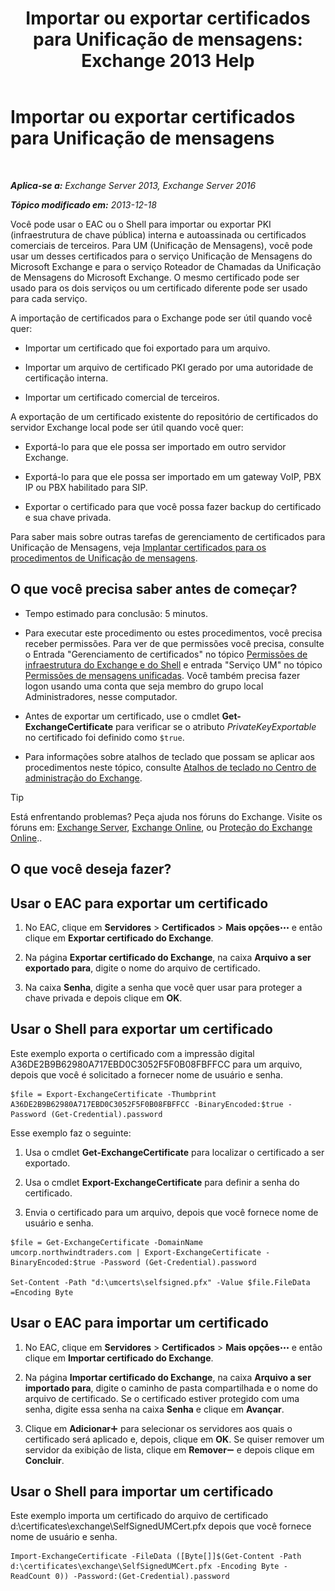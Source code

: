 ﻿---
title: 'Importar ou exportar certificados para Unificação de mensagens: Exchange 2013 Help'
TOCTitle: Importar ou exportar certificados para Unificação de mensagens
ms:assetid: ee688c33-2e08-47e7-95fc-04ba10238341
ms:mtpsurl: https://technet.microsoft.com/pt-br/library/Dn205143(v=EXCHG.150)
ms:contentKeyID: 54651990
ms.date: 05/22/2018
mtps_version: v=EXCHG.150
ms.translationtype: MT
---

# Importar ou exportar certificados para Unificação de mensagens

 

_**Aplica-se a:** Exchange Server 2013, Exchange Server 2016_

_**Tópico modificado em:** 2013-12-18_

Você pode usar o EAC ou o Shell para importar ou exportar PKI (infraestrutura de chave pública) interna e autoassinada ou certificados comerciais de terceiros. Para UM (Unificação de Mensagens), você pode usar um desses certificados para o serviço Unificação de Mensagens do Microsoft Exchange e para o serviço Roteador de Chamadas da Unificação de Mensagens do Microsoft Exchange. O mesmo certificado pode ser usado para os dois serviços ou um certificado diferente pode ser usado para cada serviço.

A importação de certificados para o Exchange pode ser útil quando você quer:

  - Importar um certificado que foi exportado para um arquivo.

  - Importar um arquivo de certificado PKI gerado por uma autoridade de certificação interna.

  - Importar um certificado comercial de terceiros.

A exportação de um certificado existente do repositório de certificados do servidor Exchange local pode ser útil quando você quer:

  - Exportá-lo para que ele possa ser importado em outro servidor Exchange.

  - Exportá-lo para que ele possa ser importado em um gateway VoIP, PBX IP ou PBX habilitado para SIP.

  - Exportar o certificado para que você possa fazer backup do certificado e sua chave privada.

Para saber mais sobre outras tarefas de gerenciamento de certificados para Unificação de Mensagens, veja [Implantar certificados para os procedimentos de Unificação de mensagens](deploying-certificates-for-um-procedures-exchange-2013-help.md).

## O que você precisa saber antes de começar?

  - Tempo estimado para conclusão: 5 minutos.

  - Para executar este procedimento ou estes procedimentos, você precisa receber permissões. Para ver de que permissões você precisa, consulte o Entrada "Gerenciamento de certificados" no tópico [Permissões de infraestrutura do Exchange e do Shell](exchange-and-shell-infrastructure-permissions-exchange-2013-help.md) e entrada "Serviço UM" no tópico [Permissões de mensagens unificadas](unified-messaging-permissions-exchange-2013-help.md). Você também precisa fazer logon usando uma conta que seja membro do grupo local Administradores, nesse computador.

  - Antes de exportar um certificado, use o cmdlet **Get-ExchangeCertificate** para verificar se o atributo *PrivateKeyExportable* no certificado foi definido como `$true`.

  - Para informações sobre atalhos de teclado que possam se aplicar aos procedimentos neste tópico, consulte [Atalhos de teclado no Centro de administração do Exchange](keyboard-shortcuts-in-the-exchange-admin-center-exchange-online-protection-help.md).


> [!TIP]
> Está enfrentando problemas? Peça ajuda nos fóruns do Exchange. Visite os fóruns em: <A href="https://go.microsoft.com/fwlink/p/?linkid=60612">Exchange Server</A>, <A href="https://go.microsoft.com/fwlink/p/?linkid=267542">Exchange Online</A>, ou <A href="https://go.microsoft.com/fwlink/p/?linkid=285351">Proteção do Exchange Online</A>..



## O que você deseja fazer?

## Usar o EAC para exportar um certificado

1.  No EAC, clique em **Servidores** \> **Certificados** \> **Mais opções**![Ícone Mais opções](images/JJ150550.5381819e-3b21-4873-8714-e9b956290b28(EXCHG.150).gif "Ícone Mais opções") e então clique em **Exportar certificado do Exchange**.

2.  Na página **Exportar certificado do Exchange**, na caixa **Arquivo a ser exportado para**, digite o nome do arquivo de certificado.

3.  Na caixa **Senha**, digite a senha que você quer usar para proteger a chave privada e depois clique em **OK**.

## Usar o Shell para exportar um certificado

Este exemplo exporta o certificado com a impressão digital A36DE2B9B62980A717EBD0C3052F5F0B08FBFFCC para um arquivo, depois que você é solicitado a fornecer nome de usuário e senha.

    $file = Export-ExchangeCertificate -Thumbprint A36DE2B9B62980A717EBD0C3052F5F0B08FBFFCC -BinaryEncoded:$true -Password (Get-Credential).password

Esse exemplo faz o seguinte:

1.  Usa o cmdlet **Get-ExchangeCertificate** para localizar o certificado a ser exportado.

2.  Usa o cmdlet **Export-ExchangeCertificate** para definir a senha do certificado.

3.  Envia o certificado para um arquivo, depois que você fornece nome de usuário e senha.

<!-- end list -->

    $file = Get-ExchangeCertificate -DomainName umcorp.northwindtraders.com | Export-ExchangeCertificate -BinaryEncoded:$true -Password (Get-Credential).password

    Set-Content -Path "d:\umcerts\selfsigned.pfx" -Value $file.FileData =Encoding Byte

## Usar o EAC para importar um certificado

1.  No EAC, clique em **Servidores** \> **Certificados** \> **Mais opções**![Ícone Mais opções](images/JJ150550.5381819e-3b21-4873-8714-e9b956290b28(EXCHG.150).gif "Ícone Mais opções") e então clique em **Importar certificado do Exchange**.

2.  Na página **Importar certificado do Exchange**, na caixa **Arquivo a ser importado para**, digite o caminho de pasta compartilhada e o nome do arquivo de certificado. Se o certificado estiver protegido com uma senha, digite essa senha na caixa **Senha** e clique em **Avançar**.

3.  Clique em **Adicionar**![Ícone Adicionar](images/JJ218640.c1e75329-d6d7-4073-a27d-498590bbb558(EXCHG.150).gif "Ícone Adicionar") para selecionar os servidores aos quais o certificado será aplicado e, depois, clique em **OK**. Se quiser remover um servidor da exibição de lista, clique em **Remover**![ícone Remover](images/JJ657492.479b6ced-8d64-4277-a725-f17fea202b28(EXCHG.150).gif "ícone Remover") e depois clique em **Concluir**.

## Usar o Shell para importar um certificado

Este exemplo importa um certificado do arquivo de certificado d:\\certificates\\exchange\\SelfSignedUMCert.pfx depois que você fornece nome de usuário e senha.

    Import-ExchangeCertificate -FileData ([Byte[]]$(Get-Content -Path d:\certificates\exchange\SelfSignedUMCert.pfx -Encoding Byte -ReadCount 0)) -Password:(Get-Credential).password

